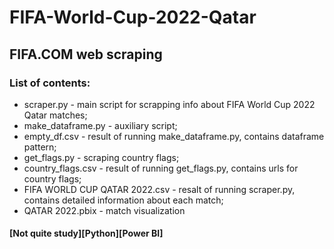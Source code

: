 # FIFA-World-Cup-2022-Qatar  
## FIFA.COM web scraping   
### List of contents:    
+ scraper.py - main script for scrapping info about FIFA World Cup 2022 Qatar matches;  
+ make_dataframe.py - auxiliary script;  
+ empty_df.csv -  result of running  make_dataframe.py, contains dataframe pattern;  
+ get_flags.py - scraping country flags;  
+ country_flags.csv - result of running get_flags.py, contains urls for country flags;  
+ FIFA WORLD CUP QATAR 2022.csv  - resalt of running scraper.py, contains detailed information about each match;  
+ QATAR 2022.pbix - match visualization  


#### [Not quite study][Python][Power BI]
